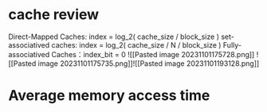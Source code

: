 
# cache review

Direct-Mapped Caches: index = log_2( cache_size / block_size )
set-associatived caches: index = log_2( cache_size / N / block_size )
Fully-associatived Caches：index_bit = 0
![[Pasted image 20231101175728.png]]
![[Pasted image 20231101175735.png]]![[Pasted image 20231101193128.png]]

# Average memory access time
